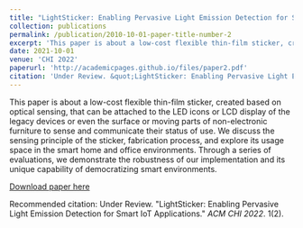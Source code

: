 ```yaml
---
title: "LightSticker: Enabling Pervasive Light Emission Detection for Smart IoT Applications"
collection: publications
permalink: /publication/2010-10-01-paper-title-number-2
excerpt: 'This paper is about a low-cost flexible thin-film sticker, created based on optical sensing, that can be attached to the LED icons or LCD display of the legacy devices or even the surface or moving parts of non-electronic furniture to sense and communicate their status of use.'
date: 2021-10-01
venue: 'CHI 2022'
paperurl: 'http://academicpages.github.io/files/paper2.pdf'
citation: 'Under Review. &quot;LightSticker: Enabling Pervasive Light Emission Detection for Smart IoT Applications.&quot; <i>ACM CHI 2022</i>. 1(2).'
---
```

This paper is about a low-cost flexible thin-film sticker, created based on optical sensing, that can be attached to the LED icons or LCD display of the legacy devices or even the surface or moving parts of non-electronic furniture to sense and communicate their status of use. We discuss the sensing principle of the sticker, fabrication process, and explore its usage space in the smart home and office environments. Through a series of evaluations, we demonstrate the robustness of our implementation and its unique capability of democratizing smart environments.

[Download paper here](http://academicpages.github.io/files/paper2.pdf)

Recommended citation: Under Review. "LightSticker: Enabling Pervasive Light Emission Detection for Smart IoT Applications." <i>ACM CHI 2022</i>. 1(2).
